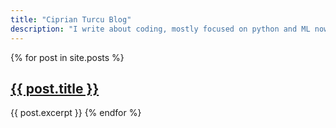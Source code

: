 ```yaml
---
title: "Ciprian Turcu Blog"
description: "I write about coding, mostly focused on python and ML nowadays"
---
```


{% for post in site.posts %}

<h2><a href="{{ post.url }}">{{ post.title }}</a></h2>
{{ post.excerpt }}
{% endfor %}
